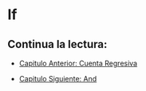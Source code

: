 # If

## Continua la lectura:
- [Capitulo Anterior: Cuenta Regresiva](./../16_Cuenta-Regresiva)                                                                 

- [Capitulo Siguiente: And](./../18_And)

